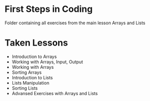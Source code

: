 # First Steps in Coding
Folder containing all exercises from the main lesson Arrays and Lists
# Taken Lessons
 - Introduction to Arrays
 - Working with Arrays, Input, Output
 - Working with Arrays
 - Sorting Arrays
 - Introduction to Lists
 - Lists Manipulation
 - Sorting Lists
 - Advansed Exercises with Arrays and Lists
